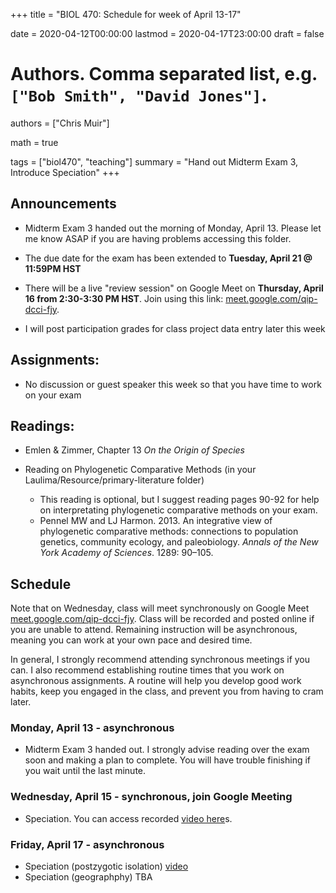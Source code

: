 +++
title = "BIOL 470: Schedule for week of April 13-17"

date = 2020-04-12T00:00:00
lastmod = 2020-04-17T23:00:00
draft = false

# Authors. Comma separated list, e.g. `["Bob Smith", "David Jones"]`.
authors = ["Chris Muir"]

math = true

tags = ["biol470", "teaching"]
summary = "Hand out Midterm Exam 3, Introduce Speciation"
+++

## Announcements

* Midterm Exam 3 handed out the morning of Monday, April 13. Please let me know ASAP if you are having problems accessing this folder.

* The due date for the exam has been extended to **Tuesday, April 21 @ 11:59PM HST**

* There will be a live "review session" on Google Meet on **Thursday, April 16 from 2:30-3:30 PM HST**. Join using this link: [meet.google.com/qip-dcci-fjy](https://meet.google.com/qip-dcci-fjy).

* I will post participation grades for class project data entry later this week

## Assignments:

* No discussion or guest speaker this week so that you have time to work on your exam

## Readings:

* Emlen & Zimmer, Chapter 13 *On the Origin of Species*

* Reading on Phylogenetic Comparative Methods (in your Laulima/Resource/primary-literature folder)

  - This reading is optional, but I suggest reading pages 90-92 for help on interpretating phylogenetic comparative methods on your exam.
  - Pennel MW and LJ Harmon. 2013. An integrative view of phylogenetic comparative methods: connections to population genetics, community ecology, and paleobiology. *Annals of the New York Academy of Sciences*. 1289: 90–105.
  
## Schedule

Note that on Wednesday, class will meet synchronously on Google Meet [meet.google.com/qip-dcci-fjy](https://meet.google.com/qip-dcci-fjy). Class will be recorded and posted online if you are unable to attend. Remaining instruction will be asynchronous, meaning you can work at your own pace and desired time.

In general, I strongly recommend attending synchronous meetings if you can. I also recommend establishing routine times that you work on asynchronous assignments. A routine will help you develop good work habits, keep you engaged in the class, and prevent you from having to cram later.

### Monday, April 13 - asynchronous

* Midterm Exam 3 handed out. I strongly advise reading over the exam soon and making a plan to complete. You will have trouble finishing if you wait until the last minute.

### Wednesday, April 15 - synchronous, join Google Meeting

* Speciation. You can access recorded [video here](https://drive.google.com/open?id=1ogeNAB6RWEYkd0Jqyh59xU3vtfR4P3SD)s.

### Friday, April 17 - asynchronous

* Speciation (postzygotic isolation) [video](https://drive.google.com/open?id=1VP4GA9XpjdmjDM0h8yN7Ij50liTw5giv)
* Speciation (geographphy) TBA